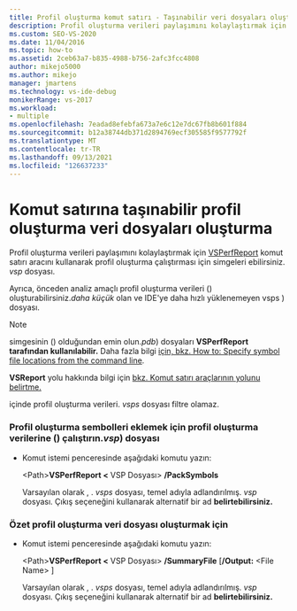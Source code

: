 ```yaml
---
title: Profil oluşturma komut satırı - Taşınabilir veri dosyaları oluşturma
description: Profil oluşturma verileri paylaşımını kolaylaştırmak için profil oluşturma VSPerfReport.exe .vsp dosyasına eklemek üzere VSPerfReport.exe komut satırı aracını kullanın.
ms.custom: SEO-VS-2020
ms.date: 11/04/2016
ms.topic: how-to
ms.assetid: 2ceb63a7-b835-4988-b756-2afc3fcc4808
author: mikejo5000
ms.author: mikejo
manager: jmartens
ms.technology: vs-ide-debug
monikerRange: vs-2017
ms.workload:
- multiple
ms.openlocfilehash: 7eadad8efebfa673a7e6c12e7dc67fb8b601f884
ms.sourcegitcommit: b12a38744db371d2894769ecf305585f9577792f
ms.translationtype: MT
ms.contentlocale: tr-TR
ms.lasthandoff: 09/13/2021
ms.locfileid: "126637233"
---
```

# <a name="create-portable-profiling-data-files-from-the-command-line"></a>Komut satırına taşınabilir profil oluşturma veri dosyaları oluşturma
Profil oluşturma verileri paylaşımını kolaylaştırmak için [VSPerfReport](../profiling/vsperfreport.md) komut satırı aracını kullanarak profil oluşturma çalıştırması için simgeleri ebilirsiniz. *vsp* dosyası.

 Ayrıca, önceden analiz amaçlı profil oluşturma verileri () oluşturabilirsiniz.*daha küçük* olan ve IDE'ye daha hızlı yüklenemeyen vsps ) dosyası.

> [!NOTE]
> simgesinin () olduğundan emin olun.*pdb*) dosyaları **VSPerfReport tarafından kullanılabilir.** Daha fazla bilgi [için, bkz. How to: Specify symbol file locations from the command line](../profiling/how-to-specify-symbol-file-locations-from-the-command-line.md).
>
> **VSReport** yolu hakkında bilgi için [bkz. Komut satırı araçlarının yolunu belirtme.](../profiling/specifying-the-path-to-profiling-tools-command-line-tools.md)
>
> içinde profil oluşturma verileri. *vsps* dosyası filtre olamaz.

### <a name="to-embed-the-symbols-for-a-profiling-run-into-a-profiling-data-vsp-file"></a>Profil oluşturma sembolleri eklemek için profil oluşturma verilerine () çalıştırın.*vsp*) dosyası

- Komut istemi penceresinde aşağıdaki komutu yazın:

   \<Path><strong>VSPerfReport \<</strong> VSP Dosyası> **/PackSymbols**

   Varsayılan olarak , . *vsps* dosyası, temel adıyla adlandırılmış. *vsp* dosyası. Çıkış seçeneğini kullanarak alternatif bir ad **belirtebilirsiniz.**

### <a name="to-create-a-summary-profiling-data-file"></a>Özet profil oluşturma veri dosyası oluşturmak için

- Komut istemi penceresinde aşağıdaki komutu yazın:

   \<Path><strong>VSPerfReport \<</strong> VSP Dosyası> **/SummaryFile** [**/Output:** \<File Name> ]

   Varsayılan olarak , . *vsps* dosyası, temel adıyla adlandırılmış. *vsp* dosyası. Çıkış seçeneğini kullanarak alternatif bir ad **belirtebilirsiniz.**
